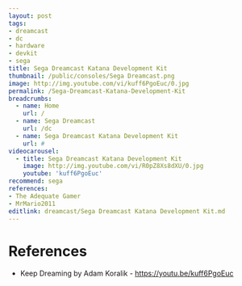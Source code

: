 ```yaml
---
layout: post
tags: 
- dreamcast
- dc
- hardware
- devkit
- sega
title: Sega Dreamcast Katana Development Kit
thumbnail: /public/consoles/Sega Dreamcast.png
image: http://img.youtube.com/vi/kuff6PgoEuc/0.jpg
permalink: /Sega-Dreamcast-Katana-Development-Kit
breadcrumbs:
  - name: Home
    url: /
  - name: Sega Dreamcast
    url: /dc
  - name: Sega Dreamcast Katana Development Kit
    url: #
videocarousel:
  - title: Sega Dreamcast Katana Development Kit
    image: http://img.youtube.com/vi/R0pZ8Xs8dXU/0.jpg
    youtube: 'kuff6PgoEuc'
recommend: sega
references:
- The Adequate Gamer
- MrMario2011
editlink: dreamcast/Sega Dreamcast Katana Development Kit.md
---
```


# References
* Keep Dreaming by Adam Koralik - https://youtu.be/kuff6PgoEuc
